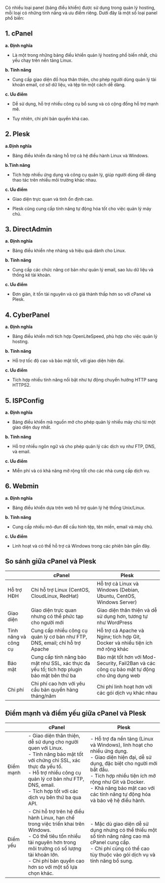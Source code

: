 Có nhiều loại panel (bảng điều khiển) được sử dụng trong quản lý hosting, mỗi loại có những tính năng và ưu điểm riêng. Dưới đây là một số loại panel phổ biến:

**1. cPanel**
-
**a. Định nghĩa** 

- Là một trong những bảng điều khiển quản lý hosting phổ biến nhất, chủ yếu chạy trên nền tảng Linux.

**b. Tính năng**

- Cung cấp giao diện đồ họa thân thiện, cho phép người dùng quản lý tài khoản email, cơ sở dữ liệu, và tệp tin một cách dễ dàng.

**c. Ưu điểm**

- Dễ sử dụng, hỗ trợ nhiều công cụ bổ sung và có cộng đồng hỗ trợ mạnh mẽ. 

- Tuy nhiên, chi phí bản quyền khá cao.

**2. Plesk**
-
**a.Định nghĩa**

- Bảng điều khiển đa năng hỗ trợ cả hệ điều hành Linux và Windows.

**b.Tính năng**

- Tích hợp nhiều ứng dụng và công cụ quản lý, giúp người dùng dễ dàng thao tác trên nhiều môi trường khác nhau.

**c. Ưu điểm**

- Giao diện trực quan và tính ổn định cao. 

- Plesk cũng cung cấp tính năng tự động hóa tốt cho việc quản lý máy chủ.

**3. DirectAdmin**
-
**a. Định nghĩa**

- Bảng điều khiển nhẹ nhàng và hiệu quả dành cho Linux.

**b. Tính năng**

- Cung cấp các chức năng cơ bản như quản lý email, sao lưu dữ liệu và thống kê tài khoản.

**c. Ưu điểm**

- Đơn giản, ít tốn tài nguyên và có giá thành thấp hơn so với cPanel và Plesk.

**4. CyberPanel**
-
**a. Định nghĩa**

- Bảng điều khiển mới tích hợp OpenLiteSpeed, phù hợp cho việc quản lý hosting.

**b. Tính năng**

- Hỗ trợ tốc độ cao và bảo mật tốt, với giao diện hiện đại.

**c. Ưu điểm** 

- Tích hợp nhiều tính năng nổi bật như tự động chuyển hướng HTTP sang HTTPS2.

**5. ISPConfig**
-
**a. Định nghĩa**

- Bảng điều khiển mã nguồn mở cho phép quản lý nhiều máy chủ từ một giao diện duy nhất.

**b. Tính năng** 

- Hỗ trợ nhiều ngôn ngữ và cho phép quản lý các dịch vụ như FTP, DNS, và email.

**c. Ưu điểm**

- Miễn phí và có khả năng mở rộng tốt cho các nhà cung cấp dịch vụ.

**6. Webmin**
-
**a. Định nghĩa**

- Bảng điều khiển dựa trên web hỗ trợ quản lý hệ thống Unix/Linux.

**b. Tính năng**

- Cung cấp nhiều mô-đun để cấu hình tệp, tên miền, email và máy chủ.

**c. Ưu điểm**

- Linh hoạt và có thể hỗ trợ cả Windows trong các phiên bản gần đây.

**So sánh giữa cPanel và Plesk**
-
|                      | cPanel                                                                                     | Plesk                                                                                      |
|----------------------|--------------------------------------------------------------------------------------------|--------------------------------------------------------------------------------------------|
| Hỗ trợ HĐH           | Chỉ hỗ trợ Linux (CentOS, CloudLinux, RedHat)                                              | Hỗ trợ cả Linux và Windows (Debian, Ubuntu, CentOS, Windows Server)                        |
| Giao diện            | Giao diện trực quan nhưng có thể phức tạp cho người mới                                    | Giao diện thân thiện và dễ sử dụng hơn, tương tự như WordPress                             |
| Tính năng và công cụ | Cung cấp nhiều công cụ quản lý cơ bản như FTP, DNS, email; chỉ hỗ trợ Apache               | Hỗ trợ cả Apache và Nginx; tích hợp Git, Docker và nhiều tiện ích mở rộng khác             |
| Bảo mật              | Cung cấp tính năng bảo mật như SSL, xác thực đa yếu tố; tích hợp plugin bảo mật bên thứ ba | Bảo mật tốt hơn với Mod-Security, Fail2Ban và các công cụ bảo mật tự động cho ứng dụng web |
| Chi phí              | Chi phí cao hơn với yêu cầu bản quyền hàng tháng/năm                                       | Chi phí linh hoạt hơn với các gói dịch vụ khác nhau                                        |

**Điểm mạnh và điểm yếu giữa cPanel và Plesk**
-
|           | cPanel                                                                                                                                                                                                                                             | Plesk                                                                                                                                                                                                                                                                               |
|-----------|----------------------------------------------------------------------------------------------------------------------------------------------------------------------------------------------------------------------------------------------------|-------------------------------------------------------------------------------------------------------------------------------------------------------------------------------------------------------------------------------------------------------------------------------------|
| Điểm mạnh | - Giao diện thân thiện, dễ sử dụng cho người quen với Linux.<br>- Tính năng bảo mật tốt với chứng chỉ SSL, xác thực đa yếu tố.<br>- Hỗ trợ nhiều công cụ quản lý cơ bản như FTP, DNS, email.<br>- Tích hợp tốt với các dịch vụ bên thứ ba qua API. | - Hỗ trợ đa nền tảng (Linux và Windows), linh hoạt cho nhiều ứng dụng.<br>- Giao diện hiện đại, dễ sử dụng, đặc biệt cho người mới bắt đầu.<br>- Tích hợp nhiều tiện ích mở rộng như Git và Docker.<br>- Khả năng bảo mật cao với các tính năng tự động hóa và bảo vệ hệ điều hành. |
| Điểm yếu  | - Chỉ hỗ trợ trên hệ điều hành Linux, hạn chế trong việc triển khai trên Windows.<br>- Có thể tiêu tốn nhiều tài nguyên hơn trong môi trường có số lượng tài khoản lớn.<br>- Chi phí bản quyền cao hơn so với một số lựa chọn khác.                | - Mặc dù giao diện dễ sử dụng nhưng có thể thiếu một số tính năng nâng cao mà cPanel cung cấp.<br>- Chi phí cũng có thể cao tùy thuộc vào gói dịch vụ và tính năng bổ sung.                                                                                                         |
